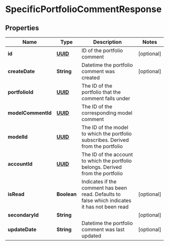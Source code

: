 
# SpecificPortfolioCommentResponse

## Properties
Name | Type | Description | Notes
------------ | ------------- | ------------- | -------------
**id** | [**UUID**](UUID.md) | ID of the portfolio comment |  [optional]
**createDate** | **String** | Datetime the portfolio comment was created |  [optional]
**portfolioId** | [**UUID**](UUID.md) | The ID of the portfolio that the comment falls under | 
**modelCommentId** | [**UUID**](UUID.md) | The ID of the corresponding model comment | 
**modelId** | [**UUID**](UUID.md) | The ID of the model to which the portfolio subscribes. Derived from the portfolio | 
**accountId** | [**UUID**](UUID.md) | The ID of the account to which the portfolio belongs. Derived from the portfolio | 
**isRead** | **Boolean** | Indicates if the comment has been read. Defaults to false which indicates it has not been read |  [optional]
**secondaryId** | **String** |  |  [optional]
**updateDate** | **String** | Datetime the portfolio comment was last updated |  [optional]



